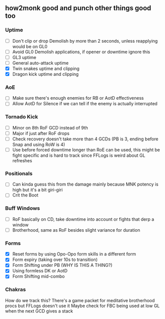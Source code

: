 ## how2monk good and punch other things good too

### Uptime
- [ ] Don't clip or drop Demolish by more than 2 seconds, unless reapplying would be on GL0
- [ ] Avoid GL0 Demolish applications, if opener or downtime ignore this
- [ ] GL3 uptime
- [ ] General auto-attack uptime
- [x] Twin snakes uptime and clipping
- [x] Dragon kick uptime and clipping

### AoE
- [ ] Make sure there's enough enemies for RB or AotD effectiveness
- [ ] Allow AotD for Silence if we can tell if the enemy is actually interrupted

### Tornado Kick
- [ ] Minor on 8th RoF GCD instead of 9th
- [ ] Major if just after RoF drops
- [ ] Check recovery doesn't take more than 4 GCDs (PB is 3, ending before Snap and using RoW is 4)
- [ ] Use before forced downtime longer than RoE can be used, this might be fight specific and is hard to track since FFLogs is weird about GL refreshes

### Positionals
- [ ] Can kinda guess this from the damage mainly because MNK potency is high but it's a bit giri-giri
- [ ] Crit the Boot

### Buff Windows
- [ ] RoF basically on CD, take downtime into account or fights that derp a window
- [ ] Brotherhood, same as RoF besides slight variance for duration

### Forms
- [x] Reset forms by using Opo-Opo form skills in a different form
- [x] Form expiry (taking over 10s to transition)
- [x] Form Shifting under PB (WHY IS THIS A THING?)
- [x] Using formless DK or AotD
- [x] Form Shifting mid-combo

### Chakras
How do we track this? There's a game packet for meditative brotherhood procs but FFLogs doesn't use it
Maybe check for FBC being used at low GL when the next GCD gives a stack
